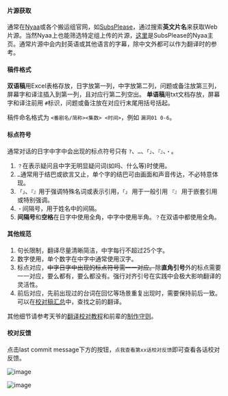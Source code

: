 #### 片源获取

通常在[Nyaa](https://nyaa.si/)或各个搬运组官网，如[SubsPlease](https://subsplease.org/)，通过搜索**英文片名**来获取Web片源。当然Nyaa上也能筛选特定组上传的片源，[这里](https://nyaa.si/user/subsplease)是SubsPlease的Nyaa主页。通常片源中会内封英语或其他语言的字幕，除中文外都可以作为翻译时的参考。

#### 稿件格式

**双语稿**用Excel表格存放，日字放第一列，中字放第二列，问题或备注放第三列，屏幕字和译注插入到第一列，且对应行第二列空出。
**单语稿**用txt文档存放，屏幕字和译注前用 `#`标识，问题或备注放在对应行末尾用括号括起。

稿件命名格式为 `<番剧名/简称><集数> <时间>`，例如 `漏洞01 0-6`。

#### 标点符号

通常对话的日字中字中会出现的标点符号只有 `?`、`…`、`「」`、`『』`、`・`。

1. `？`在表示疑问且中字无明显疑问词(如吗、什么等)时使用。
2. `…`通常用于结巴或欲言又止，单个字的结巴可由画面和声音传达，不必特意体现。
3. `「」`、`『』`用于强调特殊名词或表示引用，`「」` 用于一般引用 `『』` 用于嵌套引用或特别强调。
4. `・`间隔号，用于姓名中的间隔。
5. **间隔号**和**空格**在日字中使用全角，中字中使用半角。`？`在双语中都使用全角。

#### 其他规范

1. 句长限制，翻译尽量清晰简洁，中字每行不超过25个字。
2. 数字使用，单个数字在中字中通常使用汉字。
3. 标点对应，~~中字日字中出现的标点符号需一一对应。~~除**直角引号**外的标点需要一一对应，要么都有，要么都没有。强行对齐引号在实践中会极大影响翻译的灵活性。
4. 前后对应，先前出现过的台词在回忆等场景重复出现时，需要保持前后一致。可以在[校对稿汇总](https://github.com/xjaceyx/Nekomoe_xjaceyx/blob/main/Konofuka/%E6%A0%A1%E5%AF%B9%E7%A8%BF%E6%B1%87%E6%80%BB.txt)中，查找之前的翻译。

其他细节请参考天爷的[翻译校对教程](https://github.com/yangtianLH/Nekomoe_Yangtian/wiki)和前辈的[制作守则](https://github.com/Nekomoekissaten-SUB/Nekomoekissaten-Subs/wiki)。

#### 校对反馈

点击last commit message下方的按钮，`点我查看第xx话校对反馈`即可查看各话校对反馈。

![image](https://github.com/xjaceyx/Nekomoe_xjaceyx/assets/159934552/ebf57c29-5c9e-4bfa-a492-f0c54b85e2d7)

![image](https://github.com/xjaceyx/Nekomoe_xjaceyx/assets/159934552/f70217fd-598c-4316-bb47-9bedd2413f0b)
